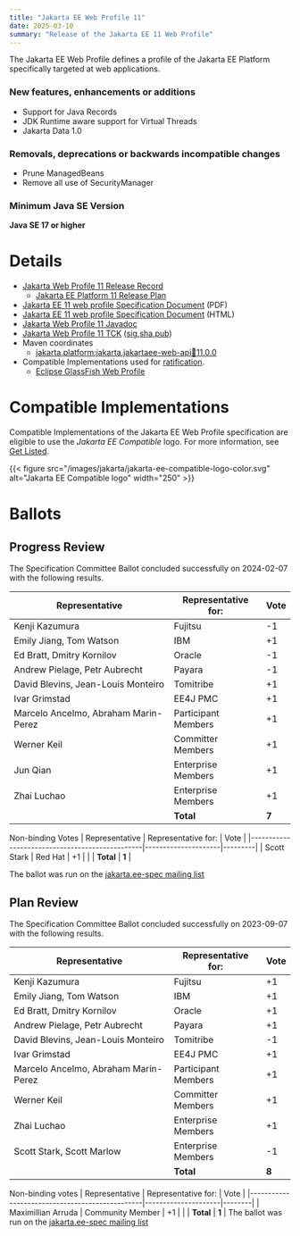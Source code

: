 ```yaml
---
title: "Jakarta EE Web Profile 11"
date: 2025-03-10
summary: "Release of the Jakarta EE 11 Web Profile"
---
```

The Jakarta EE Web Profile defines a profile of the Jakarta EE Platform specifically targeted at web applications.

### New features, enhancements or additions
<!-- List here -->
* Support for Java Records 
* JDK Runtime aware support for Virtual Threads
* Jakarta Data 1.0
### Removals, deprecations or backwards incompatible changes
<!-- List here -->
* Prune ManagedBeans
* Remove all use of SecurityManager

### Minimum Java SE Version
<!-- Specify the minimum required Java SE version for this specification -->
**Java SE 17 or higher**

# Details

* [Jakarta Web Profile 11 Release Record](https://projects.eclipse.org/projects/ee4j.jakartaee-platform/releases/web-profile-11)
  * [Jakarta EE Platform 11 Release Plan](https://jakartaee.github.io/platform/jakartaee11/JakartaEE11ReleasePlan)
* [Jakarta EE 11 web profile Specification Document](./jakarta-webprofile-spec-11.0.pdf) (PDF)
* [Jakarta EE 11 web profile Specification Document](./jakarta-webprofile-spec-11.0.html) (HTML)
* [Jakarta Web Profile 11 Javadoc](./apidocs)
* [Jakarta Web Profile 11 TCK](https://download.eclipse.org/jakartaee/platform/11/jakarta-jakartaeetck-11.0.0.zip) ([sig](https://download.eclipse.org/jakartaee/platform/11/jakarta-jakartaeetck-11.0.0.zip.sig),[sha](https://download.eclipse.org/jakartaee/platform/11/jakarta-jakartaeetck-11.0.0.zip.sha256),[pub](https://jakarta.ee/specifications/jakartaee-spec-committee.pub))
* Maven coordinates
   * [jakarta.platform:jakarta.jakartaee-web-api:jar:11.0.0](https://central.sonatype.com/artifact/jakarta.platform/jakarta.jakartaee-web-api/11.0.0/jar)
* Compatible Implementations used for [ratification](https://www.eclipse.org/projects/efsp/?version=1.2#efsp-ratification).
   * [Eclipse GlassFish Web Profile](https://repo1.maven.org/maven2/org/glassfish/main/distributions/web/8.0.0-M10/web-8.0.0-M10.zip)



   

# Compatible Implementations

Compatible Implementations of the Jakarta EE Web Profile specification are eligible to use the _Jakarta EE Compatible_ logo. For more information, see [Get Listed](/compatibility/get-listed/).

{{< figure src="/images/jakarta/jakarta-ee-compatible-logo-color.svg" alt="Jakarta EE Compatible logo" width="250" >}}

<!--* [Jakarta EE 11 Compatible Implementations](https://jakarta.ee/compatibility/certification/11/)-->



# Ballots

<!--## Release Review-->

## Progress Review

The Specification Committee Ballot concluded successfully on 2024-02-07 with the following results.

| Representative                                 | Representative for: |  Vote   |
|------------------------------------------------|---------------------|---------|
| Kenji Kazumura                                 | Fujitsu             |   -1    |
| Emily Jiang, Tom Watson                        | IBM                 |   +1    |
| Ed Bratt, Dmitry Kornilov                      | Oracle              |   -1    |
| Andrew Pielage, Petr Aubrecht                  | Payara              |   -1    |
| David Blevins, Jean-Louis Monteiro             | Tomitribe           |   +1    |
| Ivar Grimstad                                  | EE4J PMC            |   +1    |
| Marcelo Ancelmo, Abraham Marin-Perez           | Participant Members |   +1    |
| Werner Keil                                    | Committer Members   |   +1    |
| Jun Qian                                       | Enterprise Members  |   +1    |
| Zhai Luchao                                    | Enterprise Members  |   +1    |
|                                                | **Total**           |  **7**  |

Non-binding Votes
| Representative                                 | Representative for: |  Vote   |
|------------------------------------------------|---------------------|---------|
| Scott Stark                                    | Red Hat             |   +1    |
|                                                | **Total**           |  **1**  |

The ballot was run on the [jakarta.ee-spec mailing list](https://www.eclipse.org/lists/jakarta.ee-spec/msg03173.html)

## Plan Review
The Specification Committee Ballot concluded successfully on 2023-09-07 with the following results.

| Representative                                 | Representative for: |  Vote   |
|------------------------------------------------|---------------------|---------|
| Kenji Kazumura                                 | Fujitsu             |   +1    |
| Emily Jiang, Tom Watson                        | IBM                 |   +1    |
| Ed Bratt, Dmitry Kornilov                      | Oracle              |   +1    |
| Andrew Pielage, Petr Aubrecht                  | Payara              |   +1    |
| David Blevins, Jean-Louis Monteiro             | Tomitribe           |   -1    |
| Ivar Grimstad                                  | EE4J PMC            |   +1    |
| Marcelo Ancelmo, Abraham Marin-Perez           | Participant Members |   +1    |
| Werner Keil                                    | Committer Members   |   +1    |
| Zhai Luchao                                    | Enterprise Members  |   +1    |
| Scott Stark, Scott Marlow                      | Enterprise Members  |   -1    |
|                                                | **Total**           |  **8**  |
Non-binding votes
| Representative                                 | Representative for: |  Vote  |
|------------------------------------------------|---------------------|--------|
| Maximillian Arruda                             | Community Member    |   +1   |
|                                                | **Total**           | **1**  |
The ballot was run on the [jakarta.ee-spec mailing list](https://www.eclipse.org/lists/jakarta.ee-spec/msg03110.html)

